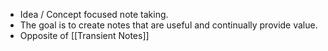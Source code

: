 - Idea / Concept focused note taking.
- The goal is to create notes that are useful and continually provide value.
- Opposite of [[Transient Notes]]